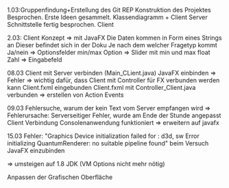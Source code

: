 1.03:Gruppenfindung+Erstellung des Git REP
Konstruktion des Projektes Besprochen.
Erste Ideen gesammelt. Klassendiagramm + Client Server Schnittstelle fertig besprochen.
Client

2.03: Client Konzept => mit JavaFX
Die Daten kommen in Form eines Strings an
Dieser befindet sich in der Doku
Je nach dem welcher Fragetyp kommt
    Ja/nein =>  Optionsfelder
    min/max Option => Slider mit min und max
    float Zahl => Eingabefeld

08.03 Client mit Server verbinden (Main_CLient.java)
      JavaFX einbinden => Fehler
       => wichtig dafür, dass Client mit Controller für FX verbunden werden kann
       Client.fxml eingebunden
       Client.fxml mit Controller_Client.java verbunden => erstellen von Action Events

09.03 Fehlersuche, warum der kein Text vom Server empfangen wird
       => Fehlerursache: Serverseitiger Fehler, wurde am Ende der Stunde angepasst
       Client Verbindung Consolenanwendung funktioniert => erweitern auf javafx

15.03 Fehler: "Graphics Device initialization failed for :  d3d, sw
Error initializing QuantumRenderer: no suitable pipeline found" beim Versuch JavaFX einzubinden

=> umsteigen auf 1.8 JDK (VM Options nicht mehr nötig)

Anpassen der Grafischen Oberfläche